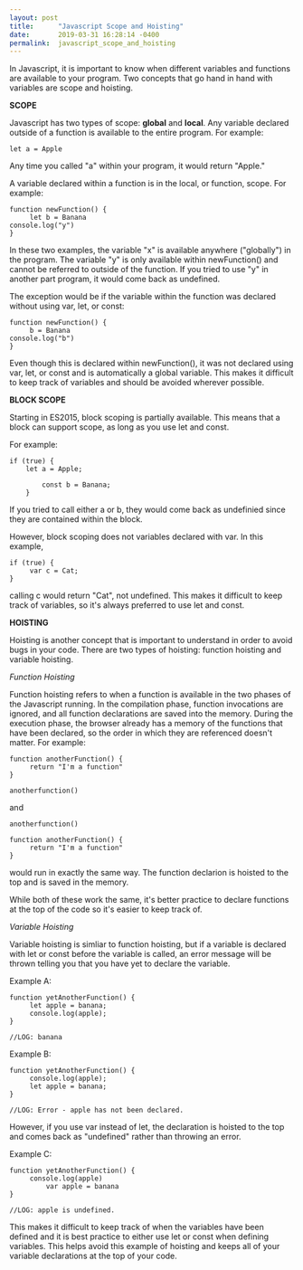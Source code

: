 ```yaml
---
layout: post
title:      "Javascript Scope and Hoisting"
date:       2019-03-31 16:28:14 -0400
permalink:  javascript_scope_and_hoisting
---
```



In Javascript, it is important to know when different variables and functions are available to your program. Two concepts that go hand in hand with variables are scope and hoisting. 

**SCOPE**

Javascript has two types of scope: **global** and **local**. Any variable declared outside of a function is available to the entire program. For example:

```
let a = Apple
```

Any time you called "a" within your program, it would return "Apple."

A variable declared within a function is in the local, or function, scope. For example:

```
function newFunction() {
     let b = Banana
console.log("y")
}
```

In these two examples, the variable "x" is available anywhere ("globally") in the program. The variable "y" is only available within newFunction() and cannot be referred to outside of the function. If you tried to use "y" in another part program, it would come back as undefined. 

The exception would be if the variable within the function was declared without using var, let, or const:

```
function newFunction() {
     b = Banana
console.log("b")
}
```

Even though this is declared within newFunction(), it was not declared using var, let, or const and is automatically a global variable. This makes it difficult to keep track of variables and should be avoided wherever possible.

**BLOCK SCOPE**

Starting in ES2015, block scoping is partially available. This means that a block can support scope, as long as you use let and const. 

For example:

```
if (true) {
    let a = Apple;
		
		const b = Banana;
	}	
```

If you tried to call either a or b, they would come back as undefinied since they are contained within the block. 

However, block scoping does not variables declared with var. In this example, 

```
if (true) {
     var c = Cat;
}
```

calling c would return "Cat", not undefined. This makes it difficult to keep track of variables, so it's always preferred to use let and const. 


**HOISTING**

Hoisting is another concept that is important to understand in order to avoid bugs in your code. There are two types of hoisting: function hoisting and variable hoisting. 

*Function Hoisting*

Function hoisting refers to when a function is available in the two phases of the Javascript running. In the compilation phase, function invocations are ignored, and all function declarations are saved into the memory. During the execution phase, the browser already has a memory of the functions that have been declared, so the order in which they are referenced doesn't matter. For example:

```
function anotherFunction() {
     return "I'm a function"
}

anotherfunction()
```

and 

```
anotherfunction()

function anotherFunction() {
     return "I'm a function"
}
```

would run in exactly the same way. The function declarion is hoisted to the top and is saved in the memory. 

While both of these work the same, it's better practice to declare functions at the top of the code so it's easier to keep track of. 

*Variable Hoisting*

Variable hoisting is simliar to function hoisting, but if a variable is declared with let or const before the variable is called, an error message will be thrown telling you that you have yet to declare the variable. 

Example A:
```
function yetAnotherFunction() {
     let apple = banana;
     console.log(apple);
}

//LOG: banana
```

Example B:
```
function yetAnotherFunction() {
     console.log(apple);
     let apple = banana;
}

//LOG: Error - apple has not been declared.
```

However, if you use var instead of let, the declaration is hoisted to the top and comes back as "undefined" rather than throwing an error. 

Example C:
```
function yetAnotherFunction() {
     console.log(apple)
		 var apple = banana
}

//LOG: apple is undefined. 
```

This makes it difficult to keep track of when the variables have been defined and it is best practice to either use let or const when defining variables. This helps avoid this example of hoisting and keeps all of your variable declarations at the top of your code. 






